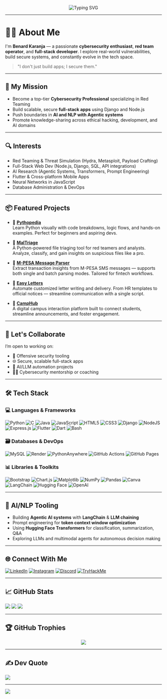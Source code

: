 <p align="center">
  <img src="https://readme-typing-svg.herokuapp.com?font=Fira+Code&size=22&pause=1000&color=F76D57&center=true&vCenter=true&width=850&height=50&lines=Hi+%F0%9F%91%8B%2C+I'm+Benard+Karanja!;Cybersecurity+%7C+Red+Teamer+%7C+Full-Stack+Developer;Exploring+Agentic+AI%2C+Transformers+%26+NLP;I+Code%2C+Break%2C+Secure+and+Innovate+Things!;Welcome+to+n-cognto+GitHub+world+%F0%9F%94%A5" alt="Typing SVG" />
</p>

---

# 👨‍💻 About Me

I'm **Benard Karanja** — a passionate **cybersecurity enthusiast**, **red team operator**, and **full-stack developer**. I explore real-world vulnerabilities, build secure systems, and constantly evolve in the tech space.

> "I don't just build apps; I secure them."

---

## 🎯 My Mission

- Become a top-tier **Cybersecurity Professional** specializing in Red Teaming  
- Build scalable, secure **full-stack apps** using Django and Node.js  
- Push boundaries in **AI and NLP with Agentic systems**  
- Promote knowledge-sharing across ethical hacking, development, and AI domains

---

## 🔍 Interests

- Red Teaming & Threat Simulation (Hydra, Metasploit, Payload Crafting)  
- Full-Stack Web Dev (Node.js, Django, SQL, API integrations)  
- AI Research (Agentic Systems, Transformers, Prompt Engineering)  
- Flutter & Cross-platform Mobile Apps  
- Neural Networks in JavaScript  
- Database Administration & DevOps

---

## 📦 Featured Projects

- 🧠 [**Pythopedia**](https://github.com/n-cognto/pythopedia)  
  Learn Python visually with code breakdowns, logic flows, and hands-on examples. Perfect for beginners and aspiring devs.

- 🦠 [**MalTriage**](https://github.com/n-cognto/MalTriage)  
  A Python-powered file triaging tool for red teamers and analysts. Analyze, classify, and gain insights on suspicious files like a pro.

- 💸 [**M-PESA Message Parser**](https://github.com/n-cognto/mpesa-message-parser)  
  Extract transaction insights from M-PESA SMS messages — supports both single and batch parsing modes. Tailored for fintech workflows.

- 📝 [**Easy Letters**](https://github.com/n-cognto/easy-letters)  
  Automate customized letter writing and delivery. From HR templates to official notices — streamline communication with a single script.

- 🏫 [**CampHub**](https://github.com/n-cognto/camphub)  
  A digital campus interaction platform built to connect students, streamline announcements, and foster engagement.



---

## 🤝 Let's Collaborate

I’m open to working on:
- 🔐 Offensive security tooling  
- 🌐 Secure, scalable full-stack apps  
- 🤖 AI/LLM automation projects  
- 🧑‍🏫 Cybersecurity mentorship or coaching  

---

## 🛠️ Tech Stack

### 💻 Languages & Frameworks

![Python](https://img.shields.io/badge/Python-3670A0?style=for-the-badge&logo=python&logoColor=ffdd54)
![C](https://img.shields.io/badge/C-00599C?style=for-the-badge&logo=c&logoColor=white)
![Java](https://img.shields.io/badge/Java-ED8B00?style=for-the-badge&logo=openjdk&logoColor=white)
![JavaScript](https://img.shields.io/badge/JavaScript-F7DF1E?style=for-the-badge&logo=javascript&logoColor=black)
![HTML5](https://img.shields.io/badge/HTML5-E34F26?style=for-the-badge&logo=html5&logoColor=white)
![CSS3](https://img.shields.io/badge/CSS3-1572B6?style=for-the-badge&logo=css3&logoColor=white)
![Django](https://img.shields.io/badge/Django-092E20?style=for-the-badge&logo=django&logoColor=white)
![NodeJS](https://img.shields.io/badge/Node.js-339933?style=for-the-badge&logo=node.js&logoColor=white)
![Express.js](https://img.shields.io/badge/Express.js-404d59?style=for-the-badge&logo=express&logoColor=white)
![Flutter](https://img.shields.io/badge/Flutter-02569B?style=for-the-badge&logo=flutter&logoColor=white)
![Dart](https://img.shields.io/badge/Dart-0175C2?style=for-the-badge&logo=dart&logoColor=white)
![Bash](https://img.shields.io/badge/Bash-4EAA25?style=for-the-badge&logo=gnu-bash&logoColor=white)

### 🗃️ Databases & DevOps

![MySQL](https://img.shields.io/badge/MySQL-4479A1?style=for-the-badge&logo=mysql&logoColor=white)
![Render](https://img.shields.io/badge/Render-46E3B7?style=for-the-badge&logo=render&logoColor=white)
![PythonAnywhere](https://img.shields.io/badge/PythonAnywhere-2F9FD7?style=for-the-badge&logo=pythonanywhere&logoColor=white)
![GitHub Actions](https://img.shields.io/badge/GitHub%20Actions-2088FF?style=for-the-badge&logo=githubactions&logoColor=white)
![GitHub Pages](https://img.shields.io/badge/GitHub%20Pages-121013?style=for-the-badge&logo=github&logoColor=white)

### 📊 Libraries & Toolkits

![Bootstrap](https://img.shields.io/badge/Bootstrap-8111FA?style=for-the-badge&logo=bootstrap&logoColor=white)
![Chart.js](https://img.shields.io/badge/Chart.js-F5788D?style=for-the-badge&logo=chart.js&logoColor=white)
![Matplotlib](https://img.shields.io/badge/Matplotlib-FFFFFF?style=for-the-badge&logo=matplotlib&logoColor=black)
![NumPy](https://img.shields.io/badge/NumPy-013243?style=for-the-badge&logo=numpy&logoColor=white)
![Pandas](https://img.shields.io/badge/Pandas-150458?style=for-the-badge&logo=pandas&logoColor=white)
![Canva](https://img.shields.io/badge/Canva-00C4CC?style=for-the-badge&logo=canva&logoColor=white)
![LangChain](https://img.shields.io/badge/LangChain-00A67E?style=for-the-badge&logo=langchain&logoColor=white)
![Hugging Face](https://img.shields.io/badge/HuggingFace-FFD21F?style=for-the-badge&logo=huggingface&logoColor=black)
![OpenAI](https://img.shields.io/badge/OpenAI-4EA8FF?style=for-the-badge&logo=openai&logoColor=white)

---

## 🧠 AI/NLP Tooling

- Building **Agentic AI systems** with **LangChain** & **LLM chaining**
- Prompt engineering for **token context window optimization**
- Using **Hugging Face Transformers** for classification, summarization, Q&A
- Exploring LLMs and multimodal agents for autonomous decision making

---

## 🌐 Connect With Me

[![LinkedIn](https://img.shields.io/badge/LinkedIn-0077B5.svg?logo=linkedin&logoColor=white)](https://www.linkedin.com/in/benard-karanja-ncognto)
[![Instagram](https://img.shields.io/badge/Instagram-E4405F.svg?logo=Instagram&logoColor=white)](https://instagram.com/ncognto28)
[![Discord](https://img.shields.io/badge/Discord-7289DA.svg?logo=discord&logoColor=white)](https://discord.gg/oranjo254)
[![TryHackMe](https://img.shields.io/badge/TryHackMe-212100.svg?logo=tryhackme&logoColor=white)](https://tryhackme.com/r/p/NcogNto)

---

## 📈 GitHub Stats

![](https://github-readme-stats.vercel.app/api?username=n-cognto&theme=radical&hide_border=false&include_all_commits=true&count_private=true)
![](https://github-readme-streak-stats.herokuapp.com/?user=n-cognto&theme=radical&hide_border=false)
![](https://github-readme-stats.vercel.app/api/top-langs/?username=n-cognto&theme=radical&hide_border=false&layout=compact)

---

## 🏆 GitHub Trophies

<p align="center">
  <img src="https://github-profile-trophy.vercel.app/?username=n-cognto&theme=darkhub&column=4&margin-w=15&margin-h=15" />
</p>

---

## ✍️ Dev Quote

![](https://quotes-github-readme.vercel.app/api?type=horizontal&theme=radical)

---

[![](https://visitcount.itsvg.in/api?id=n-cognto&icon=0&color=0)](https://visitcount.itsvg.in)

<!-- Crafted with passion using GPRM (https://gprm.itsvg.in) -->
